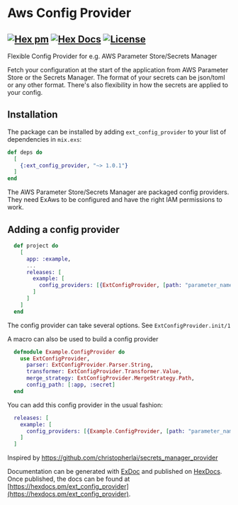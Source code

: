 # Aws Config Provider
[![Hex pm](http://img.shields.io/hexpm/v/ext_config_provider.svg?style=flat)](https://hex.pm/packages/ext_config_provider) [![Hex Docs](https://img.shields.io/badge/hex-docs-9768d1.svg)](https://hexdocs.pm/ext_config_provider) [![License](https://img.shields.io/badge/License-MIT-blue.svg)](https://opensource.org/licenses/MIT)
-----

Flexible Config Provider for e.g. AWS Parameter Store/Secrets Manager

Fetch your configuration at the start of the application from AWS Parameter Store
or the Secrets Manager. The format of your secrets can be json/toml or any other format. There's also flexibility in how the secrets are applied to your config.

## Installation

The package can be installed by adding `ext_config_provider` to your list of dependencies in `mix.exs`:

```elixir
def deps do
  [
    {:ext_config_provider, "~> 1.0.1"}
  ]
end
```

The AWS Parameter Store/Secrets Manager are packaged config providers. They need ExAws to be configured and have the right IAM permissions to work.

## Adding a config provider

```elixir
  def project do
    [
      app: :example,
      ...
      releases: [
        example: [
          config_providers: [{ExtConfigProvider, [path: "parameter_name"]}]
        ]
      ]
    ]
  end
```

The config provider can take several options. See `ExtConfigProvider.init/1`

A macro can also be used to build a config provider

```elixir
  defmodule Example.ConfigProvider do
    use ExtConfigProvider,
      parser: ExtConfigProvider.Parser.String,
      transformer: ExtConfigProvider.Transformer.Value,
      merge_strategy: ExtConfigProvider.MergeStrategy.Path,
      config_path: [:app, :secret]
  end
```
You can add this config provider in the usual fashion:

```elixir
  releases: [
    example: [
      config_providers: [{Example.ConfigProvider, [path: "parameter_name"]}]
    ]
  ]
```

Inspired by https://github.com/christopherlai/secrets_manager_provider

Documentation can be generated with [ExDoc](https://github.com/elixir-lang/ex_doc)
and published on [HexDocs](https://hexdocs.pm). Once published, the docs can
be found at [https://hexdocs.pm/ext_config_provider](https://hexdocs.pm/ext_config_provider).

